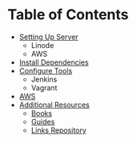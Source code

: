 # Table of Contents

- [Setting Up Server](setup/README.md)
  - Linode
  - AWS
- [Install Dependencies](dependencies/README.md)
- [Configure Tools](configure-tools/README.md)
  - Jenkins
  - Vagrant
- [AWS](aws/README.md)
- [Additional Resources](additional/README.md)
  - [Books](additional/books.md)
  - [Guides](additional/guides.md)
  - [Links Repository](additional/links.md)
